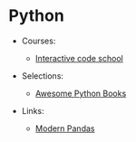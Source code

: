 # Python

* Courses:
  * [Interactive code school](https://www.codecademy.com/)
* Selections:
  * [Awesome Python Books](https://github.com/Junnplus/awesome-python-books)

* Links:
  * [Modern Pandas](https://tomaugspurger.github.io/modern-1-intro)

